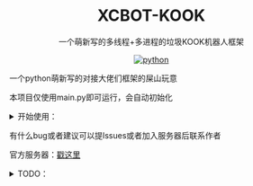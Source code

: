 <div align="center">
  
# XCBOT-KOOK

一个萌新写的多线程+多进程的垃圾KOOK机器人框架

</div>

<p align="center">
  <a href="https://www.python.org/">
    <img src="https://img.shields.io/static/v1?label=python&message=3.11.4&color=blue" alt="python">
  </a>
</P>
  
一个python萌新写的对接大佬们框架的屎山玩意

本项目仅使用main.py即可运行，会自动初始化

<details>
<summary>开始使用：</summary>

- ### 1, 克隆本项目
  - ```git clone https://github.com/XCWQW1/XCBOT-KOOK.git```
  - ```cd XCBOT-KOOK```


- ### 2, 安装所需库

    - ```pip install -r requirements.txt``` 

- ### 3, 创建或使用已有的KOOK机器人
  
    - >请到[这里](https://developer.kookapp.cn/app/index)创建你的kook机器人

    - 创建好后在 应用>你创建的机器人>机器人>机器人连接模式 选择websocket
    - 复制你的TOKEN备用
- ### 4, 初始化
    - 请先执行```python main.py```初始化后再进行操作
  
- ### 4, 配置
    - 打开 config>config.ini 文件
    - 更改 token 为刚刚复制的 TOKEN
  
- ### 6, 编写插件 （可选）
	- >示例的插件 kook_test.py、kook_http_api.py

- ### 7, 启动
    -  ```python main.py``` 
	
	PS：第一次运行会停止2次初始化配置文件

</details>


有什么bug或者建议可以提Issues或者加入服务器后联系作者

官方服务器：[戳这里](https://kook.top/PDcaSp)

<details>
<summary>TODO：</summary>

  - #### 插件接口
    - [x] 发送消息
    - [x] 引用消息
    - [x] 发送卡片
    - [x] 发送图片
    - [x] 上传文件
    - [ ] 语音频道播放音乐
  
  - #### 扩展
    - [ ] onebot V11
    - [x] http api （只有一个发送消息的api也算是吧？后面慢慢完善
</details>
